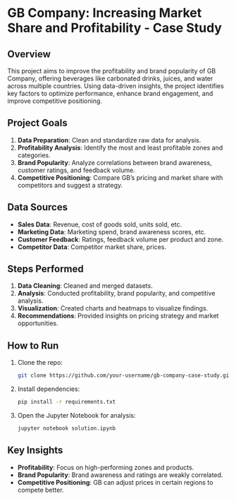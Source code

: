 
# GB Company: Increasing Market Share and Profitability - Case Study

## Overview
This project aims to improve the profitability and brand popularity of GB Company, offering beverages like carbonated drinks, juices, and water across multiple countries. Using data-driven insights, the project identifies key factors to optimize performance, enhance brand engagement, and improve competitive positioning.

## Project Goals
1. **Data Preparation**: Clean and standardize raw data for analysis.
2. **Profitability Analysis**: Identify the most and least profitable zones and categories.
3. **Brand Popularity**: Analyze correlations between brand awareness, customer ratings, and feedback volume.
4. **Competitive Positioning**: Compare GB’s pricing and market share with competitors and suggest a strategy.

## Data Sources
- **Sales Data**: Revenue, cost of goods sold, units sold, etc.
- **Marketing Data**: Marketing spend, brand awareness scores, etc.
- **Customer Feedback**: Ratings, feedback volume per product and zone.
- **Competitor Data**: Competitor market share, prices.

## Steps Performed
1. **Data Cleaning**: Cleaned and merged datasets.
2. **Analysis**: Conducted profitability, brand popularity, and competitive analysis.
3. **Visualization**: Created charts and heatmaps to visualize findings.
4. **Recommendations**: Provided insights on pricing strategy and market opportunities.

## How to Run
1. Clone the repo:
   ```bash
   git clone https://github.com/your-username/gb-company-case-study.git
   ```

2. Install dependencies:
   ```bash
   pip install -r requirements.txt
   ```

3. Open the Jupyter Notebook for analysis:
   ```bash
   jupyter notebook solution.ipynb
   ```

## Key Insights
- **Profitability**: Focus on high-performing zones and products.
- **Brand Popularity**: Brand awareness and ratings are weakly correlated.
- **Competitive Positioning**: GB can adjust prices in certain regions to compete better.

